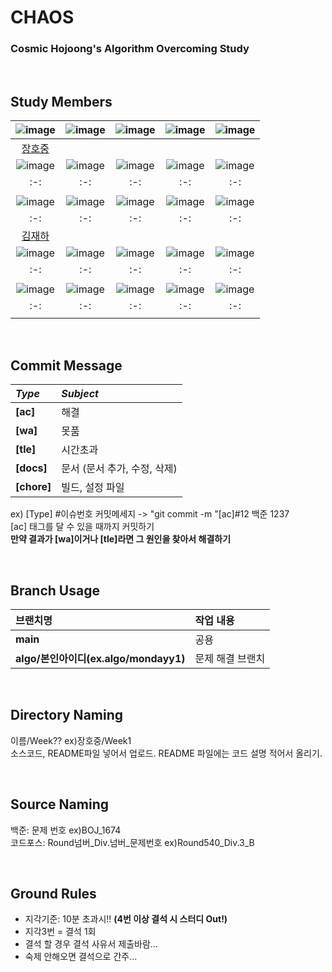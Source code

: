 # CHAOS
### Cosmic Hojoong's Algorithm Overcoming Study

</br>

## Study Members

|![image](https://avatars.githubusercontent.com/u/128250130?v=4)|![image]()|![image]()|![image]()|![image]()|
|:-:|:-:|:-:|:-:|:-:|
|[장호중](https://github.com/mondayy1)|[]()|[]()|[]()|[]()|
|![image]()|![image]()|![image]()|![image]()|![image]()|
|:-:|:-:|:-:|:-:|:-:|
|[]()|[]()|[]()|[]()|[]()|
|![image](https://avatars.githubusercontent.com/u/128571125?s=400&u=a8dcb208498e3bbef65d196740552fcb4d3bafab&v=4)|![image]()|![image]()|![image]()|![image]()|
|:-:|:-:|:-:|:-:|:-:|
|[김재하](https://github.com/kjh3291)|[]()|[]()|[]()|[]()|
|![image]()|![image]()|![image]()|![image]()|![image]()|
|:-:|:-:|:-:|:-:|:-:|
|[]()|[]()|[]()|[]()|[]()|
|![image]()|![image]()|![image]()|![image]()|![image]()|
|:-:|:-:|:-:|:-:|:-:|
|[]()|[]()|[]()|[]()|[]()|

</br>

## Commit Message
|*Type*|*Subject*|
|:---|:---|
|**[ac]**|해결|
|**[wa]**|못품|
|**[tle]**|시간초과|
|**[docs]**|문서 (문서 추가, 수정, 삭제)|
|**[chore]**|빌드, 설정 파일|

ex) [Type] #이슈번호 커밋메세지 -> "git commit -m "[ac]#12 백준 1237   
[ac] 태그를 달 수 있을 때까지 커밋하기   
**만약 결과가 [wa]이거나 [tle]라면 그 원인을 찾아서 해결하기**

</br>

## Branch Usage
|브랜치명|작업 내용|
|:---|:---|
|**main**|공용|
|**algo/본인아이디(ex.algo/mondayy1)**|문제 해결 브랜치|

</br>

## Directory Naming
이름/Week?? ex)장호중/Week1 </br>
소스코드, README파일 넣어서 업로드. README 파일에는 코드 설명 적어서 올리기.

</br>

## Source Naming
백준: 문제 번호 ex)BOJ_1674 </br>
코드포스: Round넘버_Div.넘버_문제번호 ex)Round540_Div.3_B

</br>

## Ground Rules
* 지각기준: 10분 초과시!! **(4번 이상 결석 시 스터디 Out!)**
* 지각3번 = 결석 1회
* 결석 할 경우 결석 사유서 제출바람...
* 숙제 안해오면 결석으로 간주...

</br>

